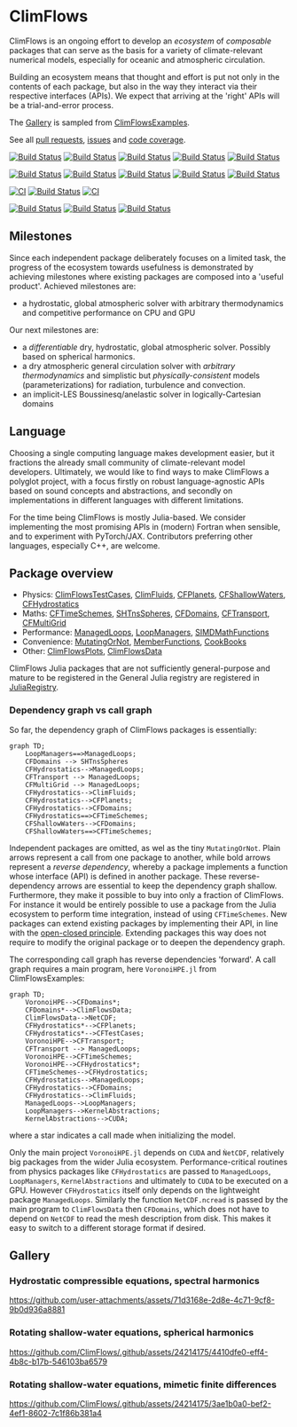 # ClimFlows

ClimFlows is an ongoing effort to develop an *ecosystem* of *composable* packages that can serve as the basis for a variety of climate-relevant numerical models, especially for oceanic and atmospheric circulation.

Building an ecosystem means that thought and effort is put not only in the contents of each package, but also in the way they interact via their respective interfaces (APIs). We expect that arriving at the 'right' APIs will be a trial-and-error process.

The [Gallery](#gallery) is sampled from [ClimFlowsExamples](https://github.com/ClimFlows/ClimFlowsExamples).

See all [pull requests](https://github.com/pulls?user=ClimFlows), [issues](https://github.com/issues?user=ClimFlows) and [code coverage](https://app.codecov.io/gh/ClimFlows?repoDisplay=Configured).

[![Build Status](https://github.com/ClimFlows/ClimFlowsTestCases.jl/actions/workflows/CI.yml/badge.svg?branch=main)](https://github.com/ClimFlows/ClimFlowsTestCases.jl/actions/workflows/CI.yml?query=branch%3Amain)
[![Build Status](https://github.com/ClimFlows/ClimFluids.jl/actions/workflows/CI.yml/badge.svg?branch=main)](https://github.com/ClimFlows/ClimFluids.jl/actions/workflows/CI.yml?query=branch%3Amain)
[![Build Status](https://github.com/ClimFlows/CFPlanets.jl/actions/workflows/CI.yml/badge.svg?branch=main)](https://github.com/ClimFlows/CFPlanets.jl/actions/workflows/CI.yml?query=branch%3Amain) 
[![Build Status](https://github.com/ClimFlows/CFShallowWaters.jl/actions/workflows/CI.yml/badge.svg?branch=main)](https://github.com/ClimFlows/CFShallowWaters.jl/actions/workflows/CI.yml?query=branch%3Amain) 
 [![Build Status](https://github.com/ClimFlows/CFHydrostatics.jl/actions/workflows/CI.yml/badge.svg?branch=main)](https://github.com/ClimFlows/CFHydrostatics.jl/actions/workflows/CI.yml?query=branch%3Amain)

[![Build Status](https://github.com/ClimFlows/CFTimeSchemes.jl/actions/workflows/CI.yml/badge.svg?branch=main)](https://github.com/ClimFlows/CFTimeSchemes.jl/actions/workflows/CI.yml?query=branch%3Amain)
[![Build Status](https://github.com/ClimFlows/SHTnsSpheres.jl/actions/workflows/CI.yml/badge.svg?branch=main)](https://github.com/ClimFlows/SHTnsSpheres.jl/actions/workflows/CI.yml?query=branch%3Amain)
[![Build Status](https://github.com/ClimFlows/CFDomains.jl/actions/workflows/CI.yml/badge.svg?branch=main)](https://github.com/ClimFlows/CFDomains.jl/actions/workflows/CI.yml?query=branch%3Amain)
[![Build Status](https://github.com/ClimFlows/CFTransport.jl/actions/workflows/CI.yml/badge.svg?branch=main)](https://github.com/ClimFlows/CFTransport.jl/actions/workflows/CI.yml?query=branch%3Amain)
[![Build Status](https://github.com/ClimFlows/CFMultigrid.jl/actions/workflows/CI.yml/badge.svg?branch=main)](https://github.com/ClimFlows/CFMultigrid.jl/actions/workflows/CI.yml?query=branch%3Amain)

[![CI](https://github.com/ClimFlows/ManagedLoops/actions/workflows/CI.yml/badge.svg)](https://github.com/ClimFlows/ManagedLoops/actions/workflows/CI.yml)
[![Build Status](https://github.com/ClimFlows/LoopManagers.jl/actions/workflows/CI.yml/badge.svg?branch=main)](https://github.com/ClimFlows/LoopManagers.jl/actions/workflows/CI.yml?query=branch%3Amain)
[![CI](https://github.com/ClimFlows/SIMDMathFunctions.jl/actions/workflows/CI.yml/badge.svg)](https://github.com/ClimFlows/SIMDMathFunctions.jl/actions/workflows/CI.yml)

[![Build Status](https://github.com/ClimFlows/MutatingOrNot.jl/actions/workflows/CI.yml/badge.svg?branch=main)](https://github.com/ClimFlows/MutatingOrNot.jl/actions/workflows/CI.yml?query=branch%3Amain)
[![Build Status](https://github.com/ClimFlows/MemberFunctions.jl/actions/workflows/CI.yml/badge.svg?branch=main)](https://github.com/ClimFlows/MemberFunctions.jl/actions/workflows/CI.yml?query=branch%3Amain)
[![Build Status](https://github.com/ClimFlows/CookBooks.jl/actions/workflows/CI.yml/badge.svg?branch=main)](https://github.com/ClimFlows/CookBooks.jl/actions/workflows/CI.yml?query=branch%3Amain)

## Milestones
Since each independent package deliberately focuses on a limited task, the progress of the ecosystem towards usefulness is demonstrated by achieving milestones where existing packages are composed into a 'useful product'. Achieved milestones are:

* a hydrostatic, global atmospheric solver with arbitrary thermodynamics and competitive performance on CPU and GPU
  
Our next milestones are:

* a *differentiable* dry, hydrostatic, global atmospheric solver. Possibly based on spherical harmonics.
* a dry atmospheric general circulation solver with *arbitrary thermodynamics* and simplistic but *physically-consistent* models (parameterizations) for radiation, turbulence and convection.
* an implicit-LES Boussinesq/anelastic solver in logically-Cartesian domains

## Language

Choosing a single computing language makes development easier, but it fractions the already small community of climate-relevant model developers. Ultimately, we would like to find ways to make ClimFlows a polyglot project, with a focus firstly on robust language-agnostic APIs based on sound concepts and abstractions, and secondly on implementations in different languages with different limitations.

For the time being ClimFlows is mostly Julia-based. We consider implementing the most promising APIs in (modern) Fortran when sensible, and to experiment with PyTorch/JAX. Contributors preferring other languages, especially C++, are welcome.

## Package overview
* Physics:
  [ClimFlowsTestCases](https://github.com/ClimFlows/ClimFlowsTestCases.jl),
  [ClimFluids](https://github.com/ClimFlows/ClimFluids.jl),
  [CFPlanets](https://github.com/ClimFlows/CFPlanets.jl),
  [CFShallowWaters](https://github.com/ClimFlows/CFShallowWaters.jl),
  [CFHydrostatics](https://github.com/ClimFlows/CFHydrostatics.jl)
* Maths:
  [CFTimeSchemes](https://github.com/ClimFlows/CFTimeSchemes.jl),
  [SHTnsSpheres](https://github.com/ClimFlows/SHTnsSpheres.jl),
  [CFDomains](https://github.com/ClimFlows/CFDomains.jl),
  [CFTransport](https://github.com/ClimFlows/CFTransport.jl),
  [CFMultiGrid](https://github.com/ClimFlows/CFMultiGrid.jl)
* Performance:
  [ManagedLoops](https://github.com/ClimFlows/ManagedLoops.jl),
  [LoopManagers](https://github.com/ClimFlows/LoopManagers.jl),
  [SIMDMathFunctions](https://github.com/ClimFlows/SIMDMathFunctions.jl)
* Convenience:
  [MutatingOrNot](https://github.com/ClimFlows/MutatingOrNot.jl),
  [MemberFunctions](https://github.com/ClimFlows/MemberFunctions.jl),
  [CookBooks](https://github.com/ClimFlows/CookBooks.jl)
* Other:
  [ClimFlowsPlots](https://github.com/ClimFlows/ClimFlowsPlots.jl),
  [ClimFlowsData](https://github.com/ClimFlows/ClimFlowsData.jl)

ClimFlows Julia packages that are
not sufficiently general-purpose and mature to be registered in the General Julia registry
are registered in [JuliaRegistry](https://github.com/ClimFlows/JuliaRegistry/commits/master/).

### Dependency graph vs call graph

So far, the dependency graph of ClimFlows packages is essentially:
```mermaid
graph TD;
    LoopManagers==>ManagedLoops;
    CFDomains --> SHTnsSpheres
    CFHydrostatics-->ManagedLoops;
    CFTransport --> ManagedLoops;
    CFMultiGrid --> ManagedLoops;
    CFHydrostatics-->ClimFluids;
    CFHydrostatics-->CFPlanets;
    CFHydrostatics-->CFDomains;
    CFHydrostatics==>CFTimeSchemes;
    CFShallowWaters-->CFDomains;
    CFShallowWaters==>CFTimeSchemes;
```
Independent packages are omitted, as wel as the tiny `MutatingOrNot`. Plain arrows represent a call from one package to another, while bold arrows represent a *reverse dependency*, whereby a package implements a function whose interface (API) is defined in another package. These reverse-dependency arrows are essential to keep the dependency graph shallow. Furthermore, they make it possible to buy into only a fraction of ClimFlows. For instance it would be entirely possible to use a package from the Julia ecosystem to perform time integration, instead of using `CFTimeSchemes`. New packages can extend existing packages by implementing their API, in line with the [open-closed principle](https://en.wikipedia.org/wiki/Open%E2%80%93closed_principle). Extending packages this way does not require to modify the original package or to deepen the dependency graph.

The corresponding call graph has reverse dependencies 'forward'. A call graph requires a main program, here `VoronoiHPE.jl` from ClimFlowsExamples:

```mermaid
graph TD;
    VoronoiHPE-->CFDomains*;
    CFDomains*-->ClimFlowsData;
    ClimFlowsData-->NetCDF;
    CFHydrostatics*-->CFPlanets;
    CFHydrostatics*-->CFTestCases;
    VoronoiHPE-->CFTransport;
    CFTransport --> ManagedLoops;
    VoronoiHPE-->CFTimeSchemes;
    VoronoiHPE-->CFHydrostatics*;
    CFTimeSchemes-->CFHydrostatics;
    CFHydrostatics-->ManagedLoops;
    CFHydrostatics-->CFDomains;
    CFHydrostatics-->ClimFluids;
    ManagedLoops-->LoopManagers;
    LoopManagers-->KernelAbstractions;
    KernelAbstractions-->CUDA;
```
where a star indicates a call made when initializing the model. 

Only the main project `VoronoiHPE.jl` depends on `CUDA` and `ǸetCDF`, relatively big packages from the wider Julia ecosystem. Performance-critical routines from physics packages like `CFHydrostatics` are passed to `ManagedLoops`, `LoopManagers`, `KernelAbstractions` and ultimately to `CUDA` to be executed on a GPU. However `CFHydrostatics` itself only depends on the lightweight package `ManagedLoops`. Similarly the function `NetCDF.ncread` is passed by the main program to `ClimFlowsData` then `CFDomains`, which does not have to depend on `NetCDF` to read the mesh description from disk. This makes it easy to switch to a different storage format if desired.

## Gallery

### Hydrostatic compressible equations, spectral harmonics

https://github.com/user-attachments/assets/71d3168e-2d8e-4c71-9cf8-9b0d936a8881

### Rotating shallow-water equations, spherical harmonics

https://github.com/ClimFlows/.github/assets/24214175/4410dfe0-eff4-4b8c-b17b-546103ba6579

### Rotating shallow-water equations, mimetic finite differences

https://github.com/ClimFlows/.github/assets/24214175/3ae1b0a0-bef2-4ef1-8602-7c1f86b381a4



